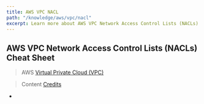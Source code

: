 ```yaml
---
title: AWS VPC NACL
path: "/knowledge/aws/vpc/nacl"
excerpt: Learn more about AWS VPC Network Access Control Lists (NACLs).
---
```


## AWS VPC Network Access Control Lists (NACLs) Cheat Sheet

> AWS [Virtual Private Cloud (VPC)](https://aws.amazon.com/vpc/)

> Content [Credits](https://www.youtube.com/watch?v=Ia-UEYYR44s)

- 